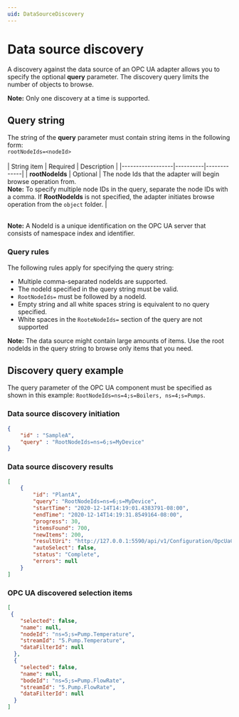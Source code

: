 ```yaml
---
uid: DataSourceDiscovery
---
```


# Data source discovery

A discovery against the data source of an OPC UA adapter allows you to specify the optional **query** parameter. The discovery query limits the number of objects to browse.

**Note:** Only one discovery at a time is supported.

## Query string

The string of the **query** parameter must contain string items in the following form: <br>`rootNodeIds=<nodeId>`<br><br>
| String item      | Required | Description |
|------------------|----------|-------------|
| **rootNodeIds**  | Optional |  The node Ids that the adapter will begin browse operation from.<br>**Note:** To specify multiple node IDs in the query, separate the node IDs with a comma. If **RootNodeIds** is not specified, the adapter initiates browse operation from the `object` folder. |

<br>**Note:** A NodeId is a unique identification on the OPC UA server that consists of namespace index and identifier.

### Query rules

The following rules apply for specifying the query string:

- Multiple comma-separated nodeIds are supported.
- The nodeId specified in the query string must be valid.
- `RootNodeIds=` must be followed by a nodeId.
- Empty string and all white spaces string is equivalent to no query specified.
- White spaces in the `RooteNodeIds=` section of the query are not supported

**Note:** The data source might contain large amounts of items. Use the root nodeIds in the query string to browse only items that you need.

## Discovery query example

The query parameter of the OPC UA component must be specified as shown in this example:
`RootNodeIds=ns=4;s=Boilers, ns=4;s=Pumps`.

### Data source discovery initiation

```json
{
    "id" : "SampleA",
    "query" : "RootNodeIds=ns=6;s=MyDevice"
}
```

### Data source discovery results

```json
[
    {
        "id": "PlantA",
        "query": "RootNodeIds=ns=6;s=MyDevice",
        "startTime": "2020-12-14T14:19:01.4383791-08:00",
        "endTime": "2020-12-14T14:19:31.8549164-08:00",
        "progress": 30,
        "itemsFound": 700,
        "newItems": 200,
        "resultUri": "http://127.0.0.1:5590/api/v1/Configuration/OpcUaComponentId/Discoveries/PlantA/result",
        "autoSelect": false,
        "status": "Complete",
        "errors": null
    }
]
```

### OPC UA discovered selection items

```json
[
 {
    "selected": false,
    "name": null,
    "nodeId": "ns=5;s=Pump.Temperature",
    "streamId": "5.Pump.Temperature",
    "dataFilterId": null
  },
  {
    "selected": false,
    "name": null,
    "bodeId": "ns=5;s=Pump.FlowRate",
    "streamId": "5.Pump.FlowRate",
    "dataFilterId": null
  }
]
```

